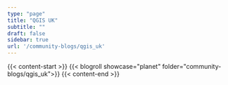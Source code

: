 ```yaml
---
type: "page"
title: "QGIS UK"
subtitle: ""
draft: false
sidebar: true
url: '/community-blogs/qgis_uk'
---
```


{{< content-start  >}}
{{< blogroll showcase="planet" folder="community-blogs/qgis_uk">}}
{{< content-end  >}}
